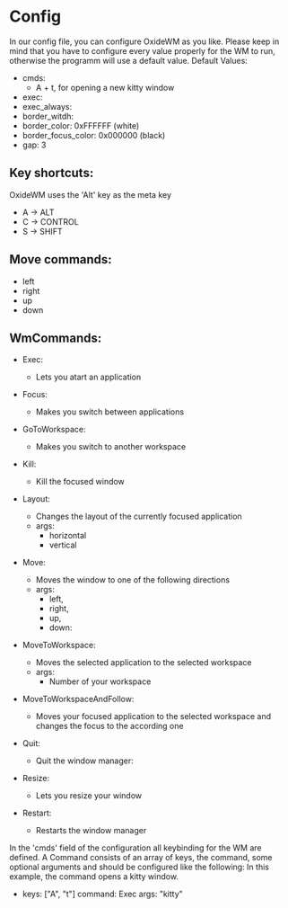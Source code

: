 # Config

In our config file, you can configure OxideWM as you like.
Please keep in mind that you have to configure every value properly for the WM to run, otherwise the programm will use a default value.
Default Values:

- cmds:
  - A + t, for opening a new kitty window
- exec:
- exec_always:
- border_witdh:
- border_color: 0xFFFFFF (white)
- border_focus_color: 0x000000 (black)
- gap: 3

## Key shortcuts:

OxideWM uses the 'Alt' key as the meta key

- A -> ALT
- C -> CONTROL
- S -> SHIFT

## Move commands:

- left
- right
- up
- down

## WmCommands:

- Exec:

  - Lets you atart an application

- Focus:

  - Makes you switch between applications

- GoToWorkspace:

  - Makes you switch to another workspace

- Kill:

  - Kill the focused window

- Layout:

  - Changes the layout of the currently focused application
  - args:
    - horizontal
    - vertical

- Move:

  - Moves the window to one of the following directions
  - args:
    - left,
    - right,
    - up,
    - down:

- MoveToWorkspace:

  - Moves the selected application to the selected workspace
  - args:
    - Number of your workspace

- MoveToWorkspaceAndFollow:

  - Moves your focused application to the selected workspace and changes the focus to the according one

- Quit:

  - Quit the window manager:

- Resize:

  - Lets you resize your window

- Restart:

  - Restarts the window manager

In the 'cmds' field of the configuration all keybinding for the WM are defined.
A Command consists of an array of keys, the command, some optional arguments and should be configured like the following:
In this example, the command opens a kitty window.

- keys: ["A", "t"]
  command: Exec
  args: "kitty"
